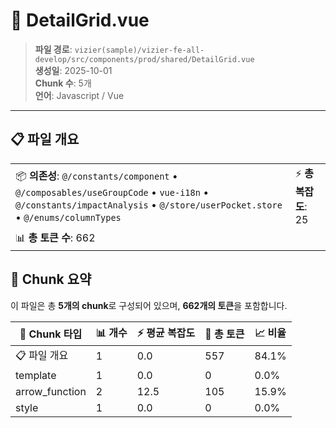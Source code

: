 # 📄 DetailGrid.vue

> **파일 경로**: `vizier(sample)/vizier-fe-all-develop/src/components/prod/shared/DetailGrid.vue`  
> **생성일**: 2025-10-01  
> **Chunk 수**: 5개  
> **언어**: Javascript / Vue
---





## 📋 파일 개요

| | |
|--|--|
| 📦 **의존성**: `@/constants/component` • `@/composables/useGroupCode` • `vue-i18n` • `@/constants/impactAnalysis` • `@/store/userPocket.store` • `@/enums/columnTypes` | ⚡ **총 복잡도**: 25 |
| 📊 **총 토큰 수**: 662 |  |






## 🧩 Chunk 요약

이 파일은 총 **5개의 chunk**로 구성되어 있으며, **662개의 토큰**을 포함합니다.

| 🧩 Chunk 타입 | 📊 개수 | ⚡ 평균 복잡도 | 📝 총 토큰 | 📈 비율 |
|---------------|--------|-------------|----------|--------|
| 📋 파일 개요 | 1 | 0.0 | 557 | 84.1% |
| template | 1 | 0.0 | 0 | 0.0% |
| arrow_function | 2 | 12.5 | 105 | 15.9% |
| style | 1 | 0.0 | 0 | 0.0% |

